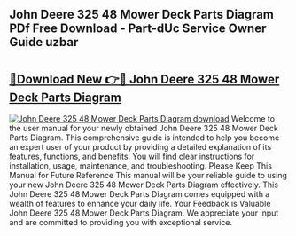 ## John Deere 325 48 Mower Deck Parts Diagram PDf Free Download - Part-dUc Service Owner Guide uzbar

# <h2><a href="http://dfog1v.blite.top/?on=John+Deere+325+48+Mower+Deck+Parts+Diagram">🔗Download New 👉🔴 John Deere 325 48 Mower Deck Parts Diagram</a></h2>

[![John Deere 325 48 Mower Deck Parts Diagram download](https://i.imgur.com/lujVjoI.png)](http://dfog1v.blite.top/?on=John+Deere+325+48+Mower+Deck+Parts+Diagram)
Welcome to the user manual for your newly obtained John Deere 325 48 Mower Deck Parts Diagram. This comprehensive guide is intended to help you become an expert user of your product by providing a detailed explanation of its features, functions, and benefits. You will find clear instructions for installation, usage, maintenance, and troubleshooting. Please Keep This Manual for Future Reference This manual will be your reliable guide to using your new John Deere 325 48 Mower Deck Parts Diagram effectively. This John Deere 325 48 Mower Deck Parts Diagram comes equipped with a wealth of features to enhance your daily life. Your Feedback is Valuable John Deere 325 48 Mower Deck Parts Diagram. We appreciate your input and are committed to providing you with exceptional service.
